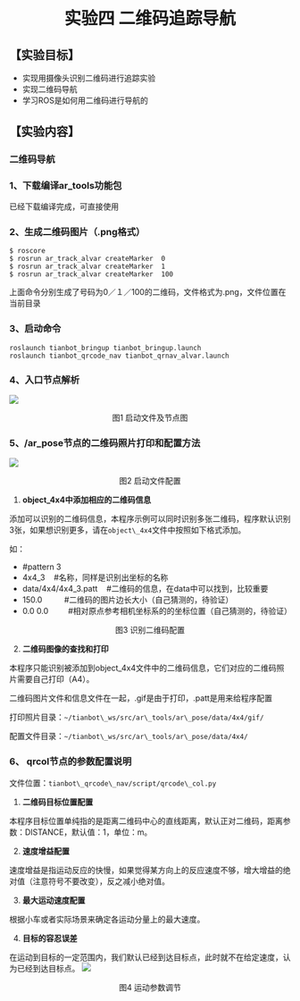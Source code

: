 <p style="font-size:30px; font-weight:bolder; text-align:center ">实验四 二维码追踪导航</p>

## **【实验目标】**
* 实现用摄像头识别二维码进行追踪实验
* 实现二维码导航
* 学习ROS是如何用二维码进行导航的

## **【实验内容】**
### **二维码导航**
### **1、下载编译ar_tools功能包**
已经下载编译完成，可直接使用
### **2、生成二维码图片（.png格式）**
```shell
$ roscore
$ rosrun ar_track_alvar createMarker  0  
$ rosrun ar_track_alvar createMarker  1  
$ rosrun ar_track_alvar createMarker  100  
```
上面命令分别生成了号码为0／１／100的二维码，文件格式为.png，文件位置在当前目录

### **3、启动命令**
```shell
roslaunch tianbot_bringup tianbot_bringup.launch
roslaunch tianbot_qrcode_nav tianbot_qrnav_alvar.launch
```
### **4、入口节点解析**
![](https://tianbot-pic.oss-cn-beijing.aliyuncs.com/tianbot/202110212119225.webp)

<p align="center">图1 启动文件及节点图</p>

### **5、/ar_pose节点的二维码照片打印和配置方法**
![](https://tianbot-pic.oss-cn-beijing.aliyuncs.com/tianbot/202110212119087.webp)

<p align="center">图2 启动文件配置</p>

1. **object\_4x4中添加相应的二维码信息**

添加可以识别的二维码信息，本程序示例可以同时识别多张二维码，程序默认识别3张，如果想识别更多，请在`object\_4x4`文件中按照如下格式添加。

如：
- #pattern 3
- 4x4\_3    #名称，同样是识别出坐标的名称
- data/4x4/4x4\_3.patt    #二维码的信息，在data中可以找到，比较重要
- 150.0          #二维码的图片边长大小（自己猜测的，待验证）
- 0.0 0.0         #相对原点参考相机坐标系的的坐标位置（自己猜测的，待验证）

<p align="center">图3 识别二维码配置</p>

2. **二维码图像的查找和打印**

本程序只能识别被添加到object\_4x4文件中的二维码信息，它们对应的二维码照片需要自己打印（A4）。

二维码图片文件和信息文件在一起，.gif是由于打印，.patt是用来给程序配置

打印照片目录：`~/tianbot\_ws/src/ar\_tools/ar\_pose/data/4x4/gif/`

配置文件目录：`~/tianbot\_ws/src/ar\_tools/ar\_pose/data/4x4/`

### **6、 qrcol节点的参数配置说明**

文件位置：`tianbot\_qrcode\_nav/script/qrcode\_col.py`

1. **二维码目标位置配置**

本程序目标位置单纯指的是距离二维码中心的直线距离，默认正对二维码，距离参数：DISTANCE，默认值：1，单位：m。

2. **速度增益配置**

速度增益是指运动反应的快慢，如果觉得某方向上的反应速度不够，增大增益的绝对值（注意符号不要改变），反之减小绝对值。

3. **最大运动速度配置**

根据小车或者实际场景来确定各运动分量上的最大速度。

4. **目标的容忍误差**

在运动到目标的一定范围内，我们默认已经到达目标点，此时就不在给定速度，认为已经到达目标点。
![](https://tianbot-pic.oss-cn-beijing.aliyuncs.com/tianbot/202110212120520.webp)
<p align="center"> 图4 运动参数调节</p>



